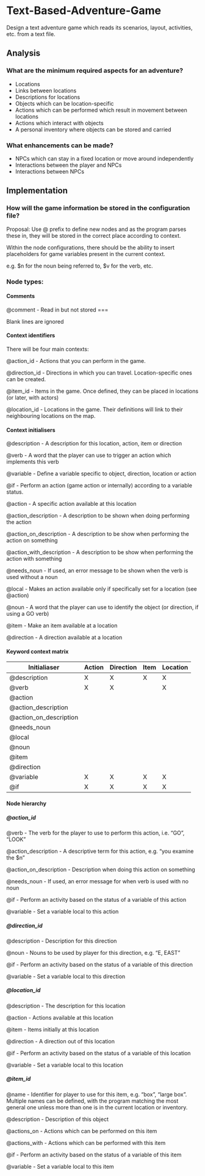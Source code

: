 # Text-Based-Adventure-Game

Design a text adventure game which reads its scenarios, layout, activities, etc. from a text file.

## Analysis

### What are the minimum required aspects for an adventure?

* Locations
* Links between locations
* Descriptions for locations
* Objects which can be location-specific
* Actions which can be performed which result in movement between locations
* Actions which interact with objects
* A personal inventory where objects can be stored and carried

### What enhancements can be made?

* NPCs which can stay in a fixed location or move around independently
* Interactions between the player and NPCs
* Interactions between NPCs

## Implementation

### How will the game information be stored in the configuration file?

Proposal: Use @ prefix to define new nodes and as the program parses these in, they will be stored in the correct place according to context.

Within the node configurations, there should be the ability to insert placeholders for game variables present in the current context.

e.g. $n for the noun being referred to, $v for the verb, etc.

### Node types:

#### Comments

@comment - Read in but not stored ===

Blank lines are ignored

#### Context identifiers

There will be four main contexts:

@action_id - Actions that you can perform in the game.

@direction_id - Directions in which you can travel. Location-specific ones can be created.

@item_id - Items in the game. Once defined, they can be placed in locations (or later, with actors)

@location_id - Locations in the game. Their definitions will link to their neighbouring locations on the map.

#### Context initialisers


@description - A description for this location, action, item or direction

@verb - A word that the player can use to trigger an action which implements this verb

@variable - Define a variable specific to object, direction, location or action

@if - Perform an action (game action or internally) according to a variable status.

@action - A specific action available at this location

@action_description - A description to be shown when doing performing the action

@action_on_description - A description to be show when performing the action on something

@action_with_description - A description to be show when performing the action with something

@needs_noun - If used, an error message to be shown when the verb is used without a noun

@local - Makes an action available only if specifically set for a location (see @action)

@noun - A word that the player can use to identify the object (or direction, if using a GO verb)

@item - Make an item available at a location

@direction - A direction available at a location

#### Keyword context matrix

| Initialiaser             | Action | Direction | Item | Location | 
| ------------------------ | ------ | --------- | -----| -------- |
| @description             |    X   |     X     |   X  |     X    |
| @verb                    |    X   |     X     |      |     X    |
| @action                  |        |           |      |          |
| @action_description      |        |           |      |          |
| @action_on_description   |        |           |      |          |
| @needs_noun              |        |           |      |          |
| @local                   |        |           |      |          |
| @noun                    |        |           |      |          |
| @item                    |        |           |      |          |
| @direction               |        |           |      |          |
| @variable                |    X   |     X     |   X  |     X    |
| @if                      |    X   |     X     |   X  |     X    |

#### Node hierarchy

##### @action_id

  @verb - The verb for the player to use to perform this action, i.e. “GO”, “LOOK”

  @action_description - A descriptive term for this action, e.g. “you examine the $n”

  @action_on_description - Description when doing this action on something

  @needs_noun - If used, an error message for when verb is used with no noun
  
  @if - Perform an activity based on the status of a variable of this action
  
  @variable - Set a variable local to this action

##### @direction_id

  @description - Description for this direction

  @noun - Nouns to be used by player for this direction, e.g. “E, EAST”

  @if - Perform an activity based on the status of a variable of this direction
  
  @variable - Set a variable local to this direction
  
##### @location_id

  @description - The description for this location

  @action - Actions available at this location

  @item - Items initially at this location

  @direction - A direction out of this location

  @if - Perform an activity based on the status of a variable of this location
  
  @variable - Set a variable local to this location

##### @item_id

  @name - Identifier for player to use for this item, e.g. “box”, “large box”. Multiple names can be defined, with the program matching the most general one unless more than one is in the current location or inventory.

  @description - Description of this object

  @actions_on - Actions which can be performed on this item

  @actions_with - Actions which can be performed with this item

  @if - Perform an activity based on the status of a variable of this item
  
  @variable - Set a variable local to this item
